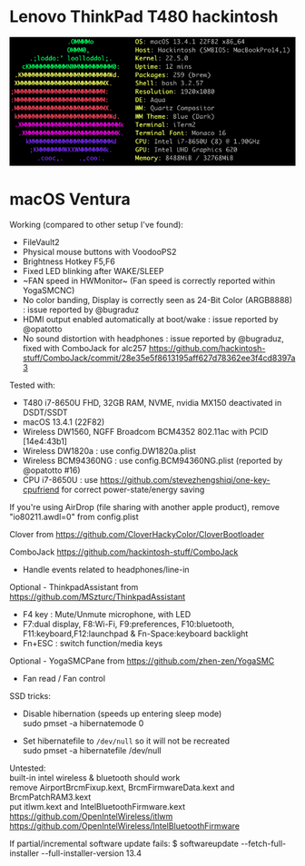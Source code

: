 # Lenovo ThinkPad T480 hackintosh

![lenovo-t480-hackintosh-macos-ventura](neofetch.png)

# macOS Ventura

Working (compared to other setup I've found):

* FileVault2
* Physical mouse buttons with VoodooPS2
* Brightness Hotkey F5,F6
* Fixed LED blinking after WAKE/SLEEP
* ~FAN speed in HWMonitor~ (Fan speed is correctly reported within YogaSMCNC)
* No color banding, Display is correctly seen as 24-Bit Color (ARGB8888) : issue reported by @bugraduz 
* HDMI output enabled automatically at boot/wake : issue reported by @opatotto
* No sound distortion with headphones : issue reported by @bugraduz, fixed with ComboJack for alc257 https://github.com/hackintosh-stuff/ComboJack/commit/28e35e5f8613195aff627d78362ee3f4cd8397a3

Tested with:
* T480 i7-8650U FHD, 32GB RAM, NVME, nvidia MX150 deactivated in DSDT/SSDT
* macOS 13.4.1 (22F82)
* Wireless DW1560, NGFF Broadcom BCM4352 802.11ac with PCID [14e4:43b1]
* Wireless DW1820a : use config.DW1820a.plist
* Wireless BCM94360NG : use config.BCM94360NG.plist (reported by @opatotto #16)
* CPU i7-8650U : use https://github.com/stevezhengshiqi/one-key-cpufriend for correct power-state/energy saving

If you're using AirDrop (file sharing with another apple product), remove "io80211.awdl=0" from config.plist

Clover from https://github.com/CloverHackyColor/CloverBootloader

ComboJack https://github.com/hackintosh-stuff/ComboJack
- Handle events related to headphones/line-in

Optional - ThinkpadAssistant from https://github.com/MSzturc/ThinkpadAssistant
- F4 key : Mute/Unmute microphone, with LED
- F7:dual display, F8:Wi-Fi, F9:preferences, F10:bluetooth, F11:keyboard,F12:launchpad & Fn-Space:keyboard backlight
- Fn+ESC : switch function/media keys

Optional - YogaSMCPane from https://github.com/zhen-zen/YogaSMC
- Fan read / Fan control

SSD tricks:

* Disable hibernation (speeds up entering sleep mode)  
sudo pmset -a hibernatemode 0

* Set hibernatefile to `/dev/null` so it will not be recreated  
sudo pmset -a hibernatefile /dev/null

Untested:  
built-in intel wireless & bluetooth should work  
remove AirportBrcmFixup.kext, BrcmFirmwareData.kext and BrcmPatchRAM3.kext  
put itlwm.kext and IntelBluetoothFirmware.kext  
https://github.com/OpenIntelWireless/itlwm  
https://github.com/OpenIntelWireless/IntelBluetoothFirmware  

If partial/incremental software update fails:
$ softwareupdate --fetch-full-installer --full-installer-version 13.4
